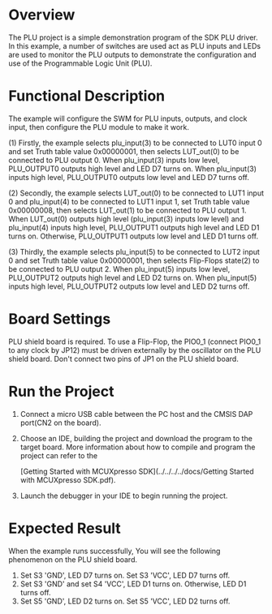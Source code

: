 # Overview
The PLU project is a simple demonstration program of the SDK PLU driver. In this example, a number of 
switches are used act as PLU inputs and LEDs are used to monitor the PLU outputs to demonstrate the 
configuration and use of the Programmable Logic Unit (PLU).

# Functional Description
The example will configure the SWM for PLU inputs, outputs, and clock input, then configure the PLU module 
to make it work. 

(1) Firstly, the example selects plu_input(3) to be connected to LUT0 input 0 and set Truth table value 
0x00000001, then selects LUT_out(0) to be connected to PLU output 0. When plu_input(3) inputs low level, 
PLU_OUTPUT0 outputs high level and LED D7 turns on. When plu_input(3) inputs high level, PLU_OUTPUT0 outputs 
low level and LED D7 turns off.

(2) Secondly, the example selects LUT_out(0) to be connected to LUT1 input 0 and plu_input(4) to be connected 
to LUT1 input 1, set Truth table value 0x00000008, then selects LUT_out(1) to be connected to PLU output 1. 
When LUT_out(0) outputs high level (plu_input(3) inputs low level) and plu_input(4) inputs high level, PLU_OUTPUT1
outputs high level and LED D1 turns on. Otherwise, PLU_OUTPUT1 outputs low level and LED D1 turns off.

(3) Thirdly, the example selects plu_input(5) to be connected to LUT2 input 0 and set Truth table value 0x00000001, 
then selects Flip-Flops state(2) to be connected to PLU output 2. When plu_input(5) inputs low level, PLU_OUTPUT2 
outputs high level and LED D2 turns on. When plu_input(5) inputs high level, PLU_OUTPUT2 outputs low level and LED D2 
turns off.

# Board Settings
PLU shield board is required.
To use a Flip-Flop, the PIO0_1 (connect PIO0_1 to any clock by JP12) must be driven externally by the oscillator
on the PLU shield board.
Don't connect two pins of JP1 on the PLU shield board.

# Run the Project
1. Connect a micro USB cable between the PC host and the CMSIS DAP port(CN2 on the board).

2. Choose an IDE, building the project and download the program to the target board.
   More information about how to compile and program the project can refer to the 

   [Getting Started with MCUXpresso SDK](../../../../docs/Getting Started with MCUXpresso SDK.pdf).

3. Launch the debugger in your IDE to begin running the project.

# Expected Result
When the example runs successfully, You will see the following phenomenon on the PLU shield board.
1. Set S3 'GND', LED D7 turns on. Set S3 'VCC', LED D7 turns off.
2. Set S3 'GND' and set S4 'VCC', LED D1 turns on. Otherwise, LED D1 turns off.
3. Set S5 'GND', LED D2 turns on. Set S5 'VCC', LED D2 turns off.

